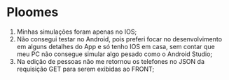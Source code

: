 # Ploomes

1. Minhas simulações foram apenas no IOS;
2. Não consegui testar no Android, pois preferi focar no desenvolvimento em alguns detalhes do App e só tenho IOS em casa, sem contar que meu PC não consegue simular algo pesado como o Android Studio;
3. Na edição de pessoas não me retornou os telefones no JSON da requisição GET para serem exibidas ao FRONT;
